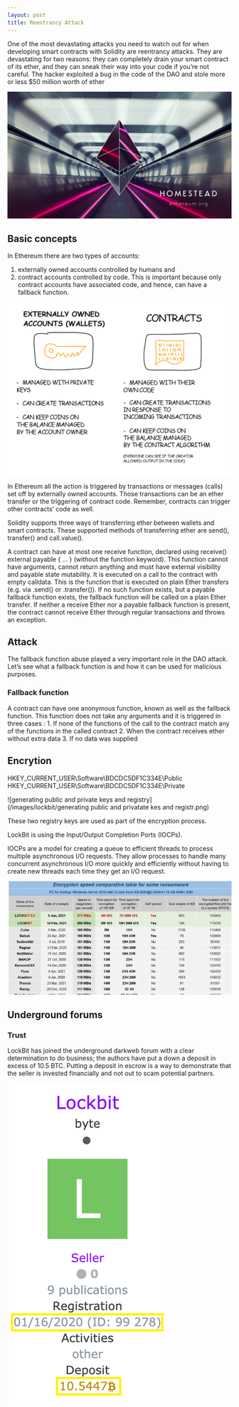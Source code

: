 ```yaml
---
layout: post
title: Reentrancy Attack
---
```


One of the most devastating attacks you need to watch out for when developing smart contracts with Solidity are reentrancy attacks. They are devastating for two reasons: they can completely drain your smart contract of its ether, and they can sneak their way into your code if you’re not careful.
The hacker exploited a bug in the code of the DAO and stole more or less $50 million worth of ether

![ether-wallpaper](/images/reentrancy/ether.jpg)

<h2>Basic concepts</h2>

 In Ethereum there are two types of accounts:
 1. externally owned accounts controlled by humans and 
 2. contract accounts controlled by code.
 This is important because only contract accounts have associated code, and hence, can have a fallback function.

 ![types of account](/images/reentrancy/7bo.png)

 In Ethereum all the action is triggered by transactions or messages (calls) set off by externally owned accounts. Those transactions can be an ether transfer or the triggering of contract code. Remember, contracts can trigger other contracts’ code as well.

 Solidity supports three ways of transferring ether between wallets and smart contracts. These supported methods of transferring ether are 
 send(), transfer() and call.value().

 A contract can have at most one receive function, declared using receive() external payable { ... } (without the function keyword). This function cannot have arguments, cannot return anything and must have external visibility and payable state mutability. It is executed on a call to the contract with empty calldata. This is the function that is executed on plain Ether transfers (e.g. via .send() or .transfer()). If no such function exists, but a payable fallback function exists, the fallback function will be called on a plain Ether transfer. If neither a receive Ether nor a payable fallback function is present, the contract cannot receive Ether through regular transactions and throws an exception.

 <h2>Attack</h2>
The fallback function abuse played a very important role in the DAO attack. Let’s see what a fallback function is and how it can be used for malicious purposes.

<h3>Fallback function</h3>
A contract can have one anonymous function, known as well as the fallback function. This function does not take any arguments and it is triggered in three cases :
1. If none of the functions of the call to the contract match any of the functions in the called contract
2. When the contract receives ether without extra data
3. If no data was supplied


<h2>Encrytion </h2>
HKEY_CURRENT_USER\Software\BDCDC5DF1C334E\Public
HKEY_CURRENT_USER\Software\BDCDC5DF1C334E\Private

![generating public and private keys and registry](/images/lockbit/generating public and privatate kes and registr.png)

These two registry keys are used as part of the encryption process.

LockBit is using the Input/Output Completion Ports (IOCPs).

IOCPs are a model for creating a queue to efficient threads to process multiple asynchronous I/O requests. They allow processes to handle many concurrent asynchronous I/O more quickly and efficiently without having to create new threads each time they get an I/O request.

![comparsion of speed](/images/lockbit/lockbit-encryption-comparison-table.jpg)

<h2>Underground forums </h2>

<h3>Trust</h3>

 LockBit has joined the underground darkweb forum with a clear determination to do business; the authors have put a down a deposit in excess of 10.5 BTC. Putting a deposit in escrow is a way to demonstrate that the seller is invested financially and not out to scam potential partners. 

 ![trust on darkweb](/images/lockbit/LockBit-deposit.png)
